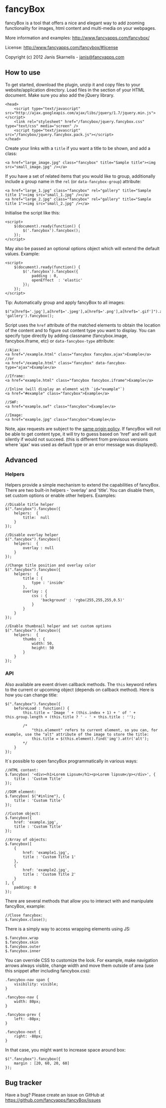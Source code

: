 fancyBox
========

fancyBox is a tool that offers a nice and elegant way to add zooming functionality for images, html content and multi-media on your webpages.

More information and examples: http://www.fancyapps.com/fancybox/

License: http://www.fancyapps.com/fancybox/#license

Copyright (c) 2012 Janis Skarnelis - janis@fancyapps.com


How to use
----------

To get started, download the plugin, unzip it and copy files to your website/application directory.
Load files in the <head> section of your HTML document. Make sure you also add the jQuery library.

    <head>
        <script type="text/javascript" src="http://ajax.googleapis.com/ajax/libs/jquery/1.7/jquery.min.js"></script>
        <link rel="stylesheet" href="/fancybox/jquery.fancybox.css" type="text/css" media="screen" />
        <script type="text/javascript" src="/fancybox/jquery.fancybox.pack.js"></script>
    </head>

Create your links with a `title` if you want a title to be shown, and add a class:

    <a href="large_image.jpg" class="fancybox" title="Sample title"><img src="small_image.jpg" /></a>

If you have a set of related items that you would like to group,
additionally include a group name in the `rel` (or `data-fancybox-group`) attribute:

    <a href="large_1.jpg" class="fancybox" rel="gallery" title="Sample title 1"><img src="small_1.jpg" /></a>
    <a href="large_2.jpg" class="fancybox" rel="gallery" title="Sample title 1"><img src="small_2.jpg" /></a>

Initialise the script like this:

    <script>
        $(document).ready(function() {
            $('.fancybox').fancybox();
        });
    </script>

May also be passed an optional options object which will extend the default values. Example:

    <script>
        $(document).ready(function() {
            $('.fancybox').fancybox({
                padding : 0,
                openEffect  : 'elastic'
            });
        });
    </script>

Tip: Automatically group and apply fancyBox to all images:

    $("a[href$='.jpg'],a[href$='.jpeg'],a[href$='.png'],a[href$='.gif']").attr('rel', 'gallery').fancybox();

Script uses the `href` attribute of the matched elements to obtain the location of the content and to figure out content type you want to display.
You can specify type directly by adding classname (fancybox.image, fancybox.iframe, etc) or `data-fancybox-type` attribute:

    //Ajax:
    <a href="/example.html" class="fancybox fancybox.ajax">Example</a>
    //or
    <a href="/example.html" class="fancybox" data-fancybox-type="ajax">Example</a>

    //Iframe:
    <a href="example.html" class="fancybox fancybox.iframe">Example</a>

    //Inline (will display an element with `id="example"`)
    <a href="#example" class="fancybox">Example</a>

    //SWF:
    <a href="example.swf" class="fancybox">Example</a>

    //Image:
    <a href="example.jpg" class="fancybox">Example</a>

Note, ajax requests are subject to the [same origin policy](http://en.wikipedia.org/wiki/Same_origin_policy).
If fancyBox will not be able to get content type, it will try to guess based on 'href' and will quit silently if would not succeed.
(this is different from previsous versions where 'ajax' was used as default type or an error message was displayed).

Advanced
--------

### Helpers

Helpers provide a simple mechanism to extend the capabilities of fancyBox. There are two built-in helpers - 'overlay' and 'title'.
You can disable them, set custom options or enable other helpers. Examples:

    //Disable title helper
    $(".fancybox").fancybox({
        helpers:  {
            title:  null
        }
    });

    //Disable overlay helper
    $(".fancybox").fancybox({
        helpers:  {
            overlay : null
        }
    });

    //Change title position and overlay color
    $(".fancybox").fancybox({
        helpers:  {
            title : {
                type : 'inside'
            },
            overlay : {
                css : {
                    'background' : 'rgba(255,255,255,0.5)'
                }
            }
        }
    });

    //Enable thumbnail helper and set custom options
    $(".fancybox").fancybox({
        helpers:  {
            thumbs : {
                width: 50,
                height: 50
            }
        }
    });


### API

Also available are event driven callback methods.  The `this` keyword refers to the current or upcoming object (depends on callback method). Here is how you can change title:

    $(".fancybox").fancybox({
        beforeLoad : function() {
            this.title = 'Image ' + (this.index + 1) + ' of ' + this.group.length + (this.title ? ' - ' + this.title : '');

            /*
                "this.element" refers to current element, so you can, for example, use the "alt" attribute of the image to store the title:
                this.title = $(this.element).find('img').attr('alt');
            */
        }
    });

It`s possible to open fancyBox programmatically in various ways:

    //HTML content:
    $.fancybox( '<div><h1>Lorem Lipsum</h1><p>Lorem lipsum</p></div>', {
        title : 'Custom Title'
    });

    //DOM element:
    $.fancybox( $("#inline"), {
        title : 'Custom Title'
    });

    //Custom object:
    $.fancybox({
        href: 'example.jpg',
        title : 'Custom Title'
    });

    //Array of objects:
    $.fancybox([
        {
            href: 'example1.jpg',
            title : 'Custom Title 1'
        },
        {
            href: 'example2.jpg',
            title : 'Custom Title 2'
        }
    ], {
        padding: 0
    });

There are several methods that allow you to interact with and manipulate fancyBox, example:

    //Close fancybox:
    $.fancybox.close();

There is a simply way to access wrapping elements using JS:

    $.fancybox.wrap
    $.fancybox.skin
    $.fancybox.outer
    $.fancybox.inner

You can override CSS to customize the look. For example, make navigation arrows always visible,
change width and move them outside of area (use this snippet after including fancybox.css):

    .fancybox-nav span {
        visibility: visible;
    }

    .fancybox-nav {
        width: 80px;
    }

    .fancybox-prev {
        left: -80px;
    }

    .fancybox-next {
        right: -80px;
    }

In that case, you might want to increase space around box:

    $(".fancybox").fancybox({
        margin : [20, 60, 20, 60]
    });


Bug tracker
-----------

Have a bug? Please create an issue on GitHub at https://github.com/fancyapps/fancyBox/issues